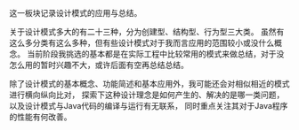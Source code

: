 这一板块记录设计模式的应用与总结。

关于设计模式多大的有二十三种，分为创建型、结构型、行为型三大类。
虽然有这么多分类有这么多种，但有些设计模式对于我而言应用的范围较小或没什么概念。
当前阶段我挑选的基本都是在实际工程中比较常用的模式来做总结，对于没怎么用的暂时兴趣不大，或许后面有空再总结总结。

除了设计模式的基本概念、功能简述和基本应用外，我可能还会对相似相近的模式进行横向纵向比对，
探索下这种设计理念是如何产生的、解决的是哪一类问题，以及设计模式与Java代码的编译与运行有无联系， 
同时重点关注其对于Java程序的性能有何改善。